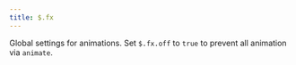 ```yaml
---
title: $.fx
---
```


Global settings for animations. Set `$.fx.off` to `true` to prevent all animation via `animate`.
